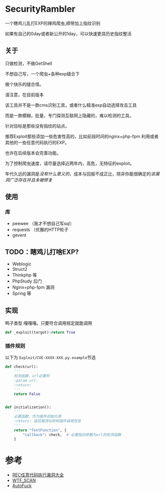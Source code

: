 # SecurityRambler
一个瞎鸡儿乱打EXP的辣鸡爬虫,顺带加上指纹识别

如果有自己的0day或者新公开的1day，可以快速更具历史指纹整活


## 关于

只做检测，不做GetShell

不想自己写，一个爬虫+各种exp缝合下

做个快乐的缝合怪。

请注意，在目前版本

该工具并不是一款cms识别工具，或者什么精准exp自动选择攻击工具

而是一款模糊，批量，专门探测互联网上隐藏的，难以检测的工具。

针对目标是那些没有指纹的站点。

推荐Exploit那些添加一些危害性高的，比如前段时间的nginx+php-fpm 利用或者其他的一些任意代码执行的EXP。

也许在后续版本会完善功能。

为了控制爬虫速度，请尽量选择近两年内，高危，无特征的exploit。

年代久远的漏洞是*没有什么意义的*，成本与回报不成正比，除非你能很确定的*该漏洞广泛存在并且未被修复*

## 使用

### 库

  - peewee （我才不想自己写sql）
  - requests （优雅的HTTP轮子
  - gevent

## TODO：瞎鸡儿打啥EXP?

  - Weblogic 
  - Struct2 
  - Thinkphp 等
  - PhpStudy 后门
  - Nginx+php-fpm 漏洞
  - Spring 等
  
## 实现
鸭子类型 嘎嘎嘎。只要符合调用规定就能调用
```python
def _exploit(target):return True 
```

### 插件规则
以下为 `Exploit/CVE-XXXX-XXX.py.example`节选
```python
def check(url):
    '''
    检测函数，url必要的
    :param url:
    :return:
    '''
    return False


def initialization():
    '''
    必要函数，作为插件初始化用
    :return: 返回漏洞名称和插件调用信息
    '''
    return "TestFunction", {
        "callback": check,  # 必要指向参数为url的检测函数
    }

```

# 参考

  - [REC任意代码执行漏洞大全](Other/RCE漏洞执行大全.pdf)
  - [WTF_SCAN](https://github.com/dyboy2017/WTF_Scan)
  - [AutoFuck](https://github.com/harry1080/AutoFuck)